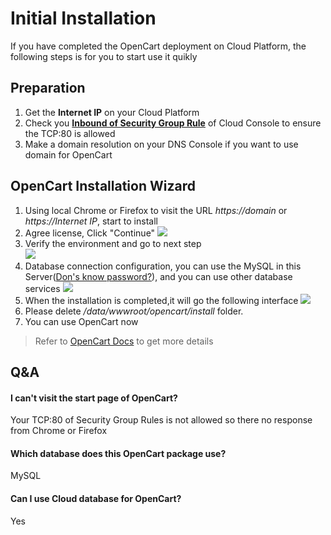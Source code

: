 # Initial Installation

If you have completed the OpenCart deployment on Cloud Platform, the following steps is for you to start use it quikly

## Preparation

1. Get the **Internet IP** on your Cloud Platform
2. Check you **[Inbound of Security Group Rule](https://support.websoft9.com/docs/faq/tech-instance.html)** of Cloud Console to ensure the TCP:80 is allowed
3. Make a domain resolution on your DNS Console if you want to use domain for OpenCart

## OpenCart Installation Wizard

1. Using local Chrome or Firefox to visit the URL *https://domain* or *https://Internet IP*, start to install    
2. Agree license, Click "Continue"
   ![](http://libs.websoft9.com/Websoft9/DocsPicture/en/opencart/oc1.png)
3. Verify the environment and go to next step  
   ![](http://libs.websoft9.com/Websoft9/DocsPicture/en/opencart/oc2.png)
4. Database connection configuration, you can use the MySQL in this Server([Don's know password?](/stack-accounts.html#mysql)), and you can use other database services
   ![](http://libs.websoft9.com/Websoft9/DocsPicture/en/opencart/oc3.png)
5. When the installation is completed,it will go the following interface
   ![](http://libs.websoft9.com/Websoft9/DocsPicture/en/opencart/oc4.png)
6. Please delete */data/wwwroot/opencart/install* folder.
7. You can use OpenCart now

> Refer to [OpenCart Docs](http://docs.opencart.com/) to get more details

## Q&A

#### I can't visit the start page of OpenCart?

Your TCP:80 of Security Group Rules is not allowed so there no response from Chrome or Firefox

#### Which database does this OpenCart package use?

MySQL

#### Can I use Cloud database for OpenCart?

Yes